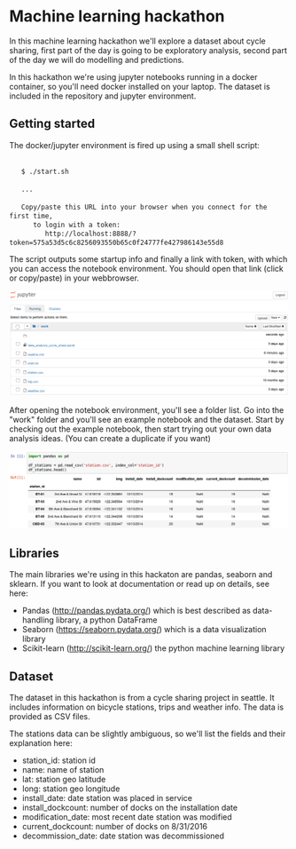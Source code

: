 # Machine learning hackathon

In this machine learning hackathon we'll explore a dataset about cycle sharing, first part of the day
is going to be exploratory analysis, second part of the day we will do modelling and predictions.

In this hackathon we're using jupyter notebooks running in a docker container, so you'll need docker
installed on your laptop. The dataset is included in the repository and jupyter environment.


## Getting started

The docker/jupyter environment is fired up using a small shell script:

```

   $ ./start.sh

   ...

   Copy/paste this URL into your browser when you connect for the first time,
      to login with a token:
         http://localhost:8888/?token=575a53d5c6c8256093550b65c0f24777fe427986143e55d8

```

The script outputs some startup info and finally a link with token, with which you can access the
notebook environment. You should open that link (click or copy/paste) in your webbrowser.

![Jupyter Home](https://github.com/EikeDehling/ml-hackathon/raw/master/jupyter-home.png "Jupyter Home")

After opening the notebook environment, you'll see a folder list. Go into the "work" folder and
you'll see an example notebook and the dataset. Start by checking out the example notebook, then
start trying out your own data analysis ideas. (You can create a duplicate if you want)

![Notebook](https://github.com/EikeDehling/ml-hackathon/raw/master/notebook.png "Notebook")


## Libraries

The main libraries we're using in this hackaton are pandas, seaborn and sklearn. If you want to look at
documentation or read up on details, see here:

- Pandas (http://pandas.pydata.org/) which is best described as data-handling library, a python DataFrame
- Seaborn (https://seaborn.pydata.org/) which is a data visualization library
- Scikit-learn (http://scikit-learn.org/) the python machine learning library


## Dataset

The dataset in this hackathon is from a cycle sharing project in seattle. It includes information on
bicycle stations, trips and weather info. The data is provided as CSV files.

The stations data can be slightly ambiguous, so we'll list the fields and their explanation here:
- station_id: station id
- name: name of station
- lat: station geo latitude
- long: station geo longitude
- install_date: date station was placed in service
- install_dockcount: number of docks on the installation date
- modification_date: most recent date station was modified
- current_dockcount: number of docks on 8/31/2016
- decommission_date: date station was decommissioned
